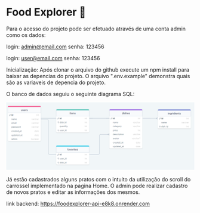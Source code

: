<h1>Food Explorer 🥘</h1>

Para o acesso do projeto pode ser efetuado através de uma conta admin como os dados:

login: admin@email.com
senha: 123456

login: user@email.com
senha: 123456


Inicialização:
Após clonar o arquivo do github execute um npm install para baixar as depencias do projeto. O arquivo ".env.example" demonstra quais são as variaveis de depencia do projeto.

O banco de dados seguiu o seguinte diagrama SQL:

<img src="/assets/sql.png">

Já estão cadastrados alguns pratos com o intuito da utilização do scroll do carrossel implementado na pagina Home. O admin pode realizar cadastro de novos pratos e editar as
informações dos mesmos.

link backend: https://foodexplorer-api-e8k8.onrender.com